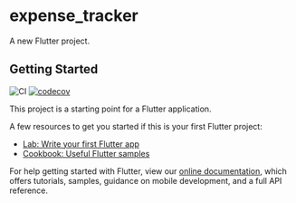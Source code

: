 # expense_tracker

A new Flutter project.

## Getting Started

![CI](https://github.com/github/docs/actions/workflows/main.yml/badge.svg?event=push)
[![codecov](https://codecov.io/gh/quydn720/expense-tracker/branch/main/graph/badge.svg?token=FEFOXFYTUC)](https://codecov.io/gh/quydn720/expense-tracker)


This project is a starting point for a Flutter application.

A few resources to get you started if this is your first Flutter project:

- [Lab: Write your first Flutter app](https://flutter.dev/docs/get-started/codelab)
- [Cookbook: Useful Flutter samples](https://flutter.dev/docs/cookbook)

For help getting started with Flutter, view our
[online documentation](https://flutter.dev/docs), which offers tutorials,
samples, guidance on mobile development, and a full API reference.
